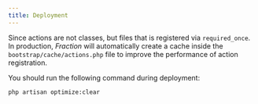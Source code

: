 ```yaml
---
title: Deployment
---
```


Since actions are not classes, but files that is registered via `required_once`. In production, _Fraction_ will automatically create a cache inside the `bootstrap/cache/actions.php` file to improve the performance of action registration.

You should run the following command during deployment:

```bash
php artisan optimize:clear
```
